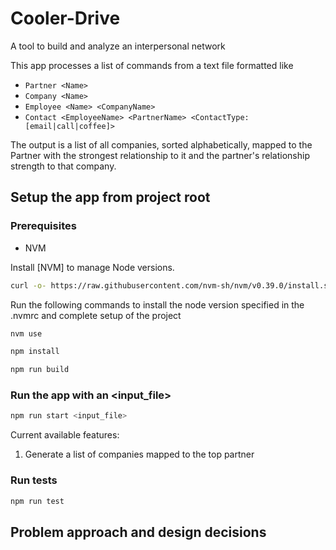 # Cooler-Drive

A tool to build and analyze an interpersonal network

This app processes a list of commands from a text file formatted like 
- `Partner <Name>`
- `Company <Name>`
- `Employee <Name> <CompanyName>`
- `Contact <EmployeeName> <PartnerName> <ContactType: [email|call|coffee]>`

The output is a list of all companies, sorted alphabetically, mapped to the Partner with the strongest
relationship to it and the partner's relationship strength to that company.

## Setup the app from project root

### Prerequisites
- NVM

Install [NVM] to manage Node versions.
```bash
curl -o- https://raw.githubusercontent.com/nvm-sh/nvm/v0.39.0/install.sh | bash
```
Run the following commands to install the node version specified in the .nvmrc and complete setup of the project

```bash
nvm use

npm install

npm run build
```

### Run the app with an <input_file>

```bash
npm run start <input_file>
```

Current available features:
1. Generate a list of companies mapped to the top partner


### Run tests

```bash
npm run test
```

## Problem approach and  design decisions

